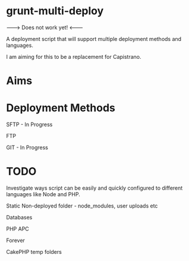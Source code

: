 grunt-multi-deploy
==================

---> Does not work yet! <---

A deployment script that will support multiple deployment methods and languages.

I am aiming for this to be a replacement for Capistrano.

Aims
======

Deployment Methods
===

SFTP - In Progress

FTP

GIT - In Progress


TODO
===


Investigate ways script can be easily and quickly configured to different languages like Node and PHP.

Static Non-deployed folder - node_modules, user uploads etc

Databases

PHP APC

Forever

CakePHP temp folders
